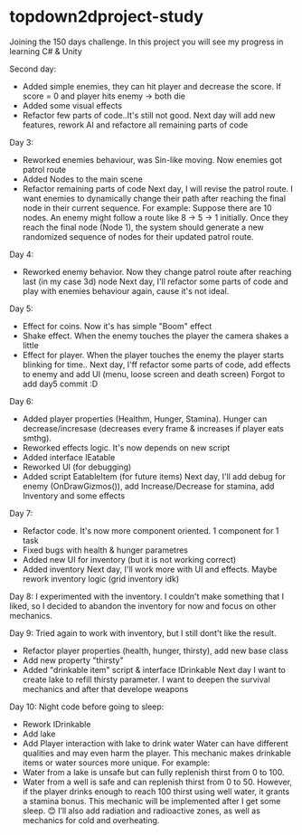 # topdown2dproject-study

Joining the 150 days challenge. In this project you will see my progress in learning C# & Unity

Second day:
- Added simple enemies, they can hit player and decrease the score. If score = 0 and player hits enemy -> both die
- Added some visual effects
- Refactor few parts of code..It's still not good.
Next day will add new features, rework AI and refactore all remaining parts of code

 Day 3:
 - Reworked enemies behaviour, was Sin-like moving. Now enemies got patrol route
 - Added Nodes to the main scene
 - Refactor remaining parts of code
Next day, I will revise the patrol route. I want enemies to dynamically change their path after reaching the final node in their current sequence.
For example: Suppose there are 10 nodes. An enemy might follow a route like 8 → 5 → 1 initially. Once they reach the final node (Node 1), the system should generate a new randomized sequence of nodes for their updated patrol route.

Day 4:
- Reworked enemy behavior. Now they change patrol route after reaching last (in my case 3d) node
Next day, I'll refactor some parts of code and play with enemies behaviour again, cause it's not ideal.

Day 5:
- Effect for coins. Now it's has simple "Boom" effect
- Shake effect. When the enemy touches the player the camera shakes a little
- Effect for player. When the player touches the enemy the player starts blinking for time..
Next day, I'ff refactor some parts of code, add effects to enemy and add UI (menu, loose screen and death screen)
Forgot to add day5 commit :D

Day 6:
- Added player properties (Healthm, Hunger, Stamina). Hunger can decrease/incresase (decreases every frame & increases if player eats smthg).
- Reworked effects logic. It's now depends on new script
- Added interface IEatable
- Reworked UI (for debugging)
- Added script EatableItem (for future items)
Next day, I'll add debug for enemy (OnDrawGizmos()), add Increase/Decrease for stamina, add Inventory and some effects

Day 7:
- Refactor code. It's now more component oriented. 1 component for 1 task
- Fixed bugs with health & hunger parametres
- Added new UI for inventory (but it is not working correct)
- Added inventory
Next day, I'll work more with UI and effects. Maybe rework inventory logic (grid inventory idk)

Day 8:
I experimented with the inventory. I couldn't make something that I liked, so I decided to abandon the inventory for now and focus on other mechanics.

Day 9:
Tried again to work with inventory, but I still dont't like the result. 
- Refactor player properties (health, hunger, thirsty), add new base class
- Add new property "thirsty"
- Added "drinkable item" script & interface IDrinkable
Next day I want to create lake to refill thirsty parameter. I want to deepen the survival mechanics and after that develope weapons

Day 10:
Night code before going to sleep:
- Rework IDrinkable
- Add lake
- Add Player interaction with lake to drink water
Water can have different qualities and may even harm the player. This mechanic makes drinkable items or water sources more unique. For example:
- Water from a lake is unsafe but can fully replenish thirst from 0 to 100.
- Water from a well is safe and can replenish thirst from 0 to 50. However, if the player drinks enough to reach 100 thirst using well water, it grants a stamina bonus.
This mechanic will be implemented after I get some sleep. 😊
I’ll also add radiation and radioactive zones, as well as mechanics for cold and overheating.


